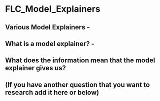 # FLC_Model_Explainers






## Various Model Explainers -





## What is a model explainer? - 






## What does the information mean that the model explainer gives us?








## (If you have another question that you want to research add it here or below)






##
